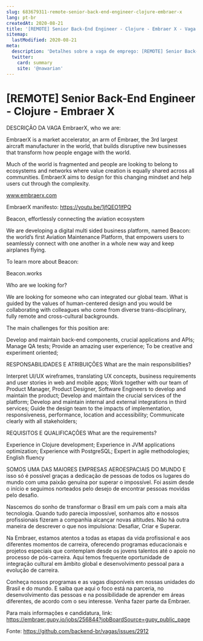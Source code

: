 ```yaml
---
slug: 683679311-remote-senior-back-end-engineer-clojure-embraer-x
lang: pt-br
createdAt: 2020-08-21
title: '[REMOTE] Senior Back-End Engineer - Clojure - Embraer X - Vaga de Emprego'
sitemap:
  lastModified: 2020-08-21
meta:
  description: 'Detalhes sobre a vaga de emprego: [REMOTE] Senior Back-End Engineer - Clojure - Embraer X'
  twitter:
    card: summary
    site: '@nawarian'
---
```


# [REMOTE] Senior Back-End Engineer - Clojure - Embraer X

DESCRIÇÃO DA VAGA
EmbraerX, who we are:

EmbraerX is a market accelerator, an arm of Embraer, the 3rd largest aircraft manufacturer in the world, that builds disruptive new businesses that transform how people engage with the world.



Much of the world is fragmented and people are looking to belong to ecosystems and networks where value creation is equally shared across all communities. EmbraerX aims to design for this changing mindset and help users cut through the complexity.

www.embraerx.com

EmbraerX manifesto: https://youtu.be/1jfQEO1lfPQ



Beacon, effortlessly connecting the aviation ecosystem

We are developing a digital multi sided business platform, named Beacon: the world’s first Aviation Maintenance Platform, that empowers users to seamlessly connect with one another in a whole new way and keep airplanes flying.

To learn more about Beacon:

Beacon.works



Who are we looking for?

We are looking for someone who can integrated our global team. What is guided by the values of human-centered design and you would be collaborating with colleagues who come from diverse trans-disciplinary, fully remote and cross-cultural backgrounds.

The main challenges for this position are:

Develop and maintain back-end components, crucial applications and APIs;
Manage QA tests;
Provide an amazing user experience;
To be creative and experiment oriented;

RESPONSABILIDADES E ATRIBUIÇÕES
What are the main responsibilities?

Interpret UI/UX wireframes, translating UX concepts, business requirements and user stories in web and mobile apps;
Work together with our team of Product Manager, Product Designer, Software Engineers to develop and maintain the product;
Develop and maintain the crucial services of the platform;
Develop and maintain internal and external integrations in third services;
Guide the design team to the impacts of implementation, responsiveness, performance, location and accessibility;
Communicate clearly with all stakeholders;

REQUISITOS E QUALIFICAÇÕES
What are the requirements?

Experience in Clojure development;
Experience in JVM applications optimization;
Experience with PostgreSQL;
Expert in agile methodologies;
English fluency

SOMOS UMA DAS MAIORES EMPRESAS AEROESPACIAIS DO MUNDO
E isso só é possível graças a dedicação de pessoas de todos os lugares do mundo com uma paixão genuína por superar o impossível. Foi assim desde o início e seguimos norteados pelo desejo de encontrar pessoas movidas pelo desafio.



Nascemos do sonho de transformar o Brasil em um país com a mais alta tecnologia. Quando tudo parecia impossível, sonhamos alto e nossos profissionais fizeram a companhia alcançar novas altitudes. Não há outra maneira de descrever o que nos impulsiona: Desafiar, Criar e Superar.



Na Embraer, estamos atentos a todas as etapas da vida profissional e aos diferentes momentos de carreira, oferecendo programas educacionais e projetos especiais que contemplam desde os jovens talentos até o apoio no processo de pós-carreira. Aqui temos frequente oportunidade de integração cultural em âmbito global e desenvolvimento pessoal para a evolução de carreira.



Conheça nossos programas e as vagas disponíveis em nossas unidades do Brasil e do mundo. E saiba que aqui o foco está na parceria, no desenvolvimento das pessoas e na possibilidade de aprender em áreas diferentes, de acordo com o seu interesse. Venha fazer parte da Embraer.

Para mais informações e candidatura, link: https://embraer.gupy.io/jobs/256844?jobBoardSource=gupy_public_page

Fonte: https://github.com/backend-br/vagas/issues/2912
